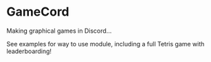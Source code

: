 # GameCord
 
Making graphical games in Discord...

See examples for way to use module, including a full Tetris game with leaderboarding!
